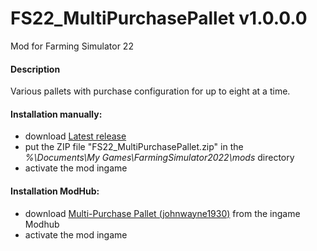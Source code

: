 # FS22_MultiPurchasePallet v1.0.0.0
Mod for Farming Simulator 22 

#### Description
Various pallets with purchase configuration for up to eight at a time.

#### Installation manually:
* download [Latest release](https://github.com/johnwayne1930/FS22_MultiPurchasePallet/releases/latest)
* put the ZIP file "FS22_MultiPurchasePallet.zip" in the  
_%\Documents\My Games\FarmingSimulator2022\mods_ directory
* activate the mod ingame

#### Installation ModHub:
* download [Multi-Purchase Pallet (johnwayne1930)]() from the ingame Modhub
* activate the mod ingame
